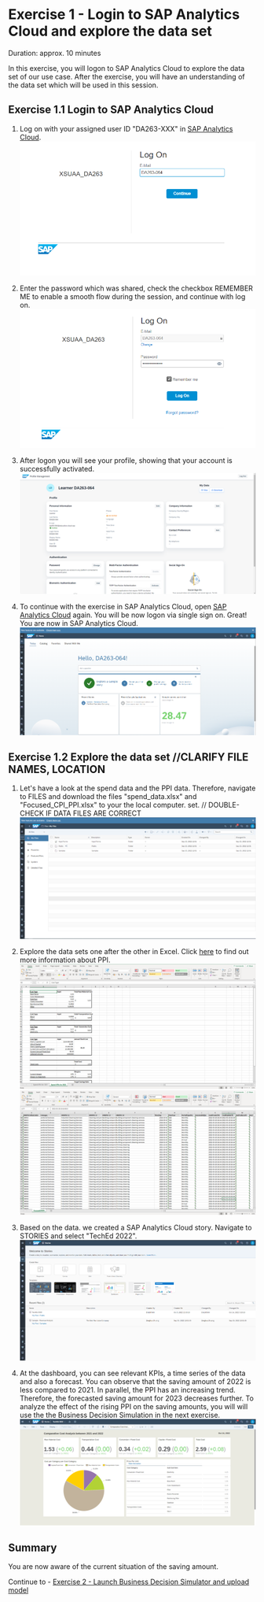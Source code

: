 # Exercise 1 - Login to SAP Analytics Cloud and explore the data set

Duration: approx. 10 minutes

In this exercise, you will logon to SAP Analytics Cloud to explore the data set of our use case. After the exercise, you will have an understanding of the data set which will be used in this session.

## Exercise 1.1 Login to SAP Analytics Cloud
1. Log on with your assigned user ID "DA263-XXX" in [SAP Analytics Cloud](https://tdcteched1.accounts.ondemand.com/saml2/idp/sso/tdcteched1.accounts.ondemand.com). 
![](/exercises/ex1/images/ex1_1_1.png)


2. Enter the password which was shared, check the checkbox REMEMBER ME to enable a smooth flow during the session, and continue with log on.
![](/exercises/ex1/images/ex1_1_2.png)

3. After logon you will see your profile, showing that your account is successfully activated.
![](/exercises/ex1/images/ex1_1_4.png)


4. To continue with the exercise in SAP Analytics Cloud, open [SAP Analytics Cloud](https://techedsac-da263.us10.hcs.cloud.sap/sap/fpa/ui/app.html#/home) again. You will be now logon via single sign on. Great! You are now in SAP Analytics Cloud.
![](/exercises/ex1/images/ex1_1_3.png)


## Exercise 1.2 Explore the data set //CLARIFY FILE NAMES, LOCATION


1. Let's have a look at the spend data and the PPI data. Therefore, navigate to FILES and download the files "spend_data.xlsx" and "Focused_CPI_PPI.xlsx" to your the local computer. set. // DOUBLE-CHECK IF DATA FILES ARE CORRECT
![](/exercises/ex1/images/ex1_2_1.png)



2. Explore the data sets one after the other in Excel. Click [here](https://tradingeconomics.com/forecast/producer-prices-change) to find out more information about PPI. 
![](/exercises/ex1/images/ex1_2_2.png)
![](/exercises/ex1/images/ex1_2_2_1.png)

3. Based on the data. we created a SAP Analytics Cloud story. Navigate to STORIES and select "TechEd 2022". 
![](/exercises/ex1/images/ex1_2_6.png)


4. At the dashboard, you can see relevant KPIs, a time series of the data and also a forecast. You can observe that the saving amount of 2022 is less compared to 2021. In parallel, the PPI has an increasing trend. Therefore, the forecasted saving amount for 2023 decreases further. To analyze the effect of the rising PPI on the saving amounts, you will will use the the Business Decision Simulation in the next exercise.
![](/exercises/ex1/images/ex1_2_5.png)


## Summary

You are now aware of the current situation of the saving amount. 

Continue to - [Exercise 2 - Launch Business Decision Simulator and upload model](../ex2/README.md)

